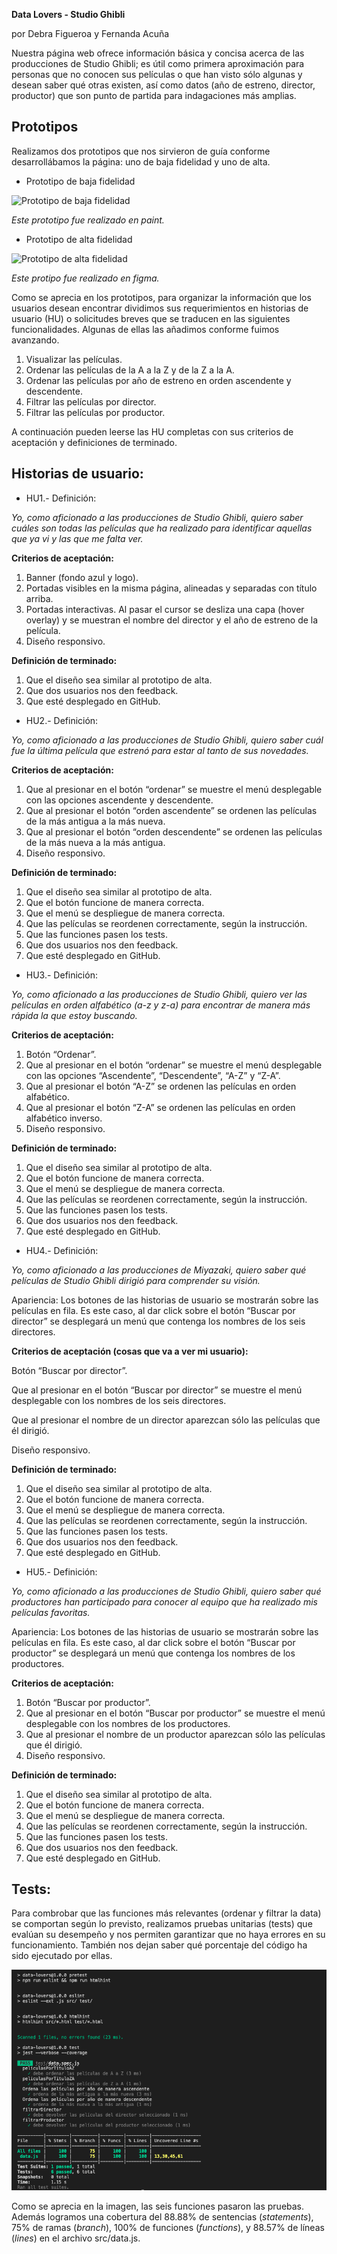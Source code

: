 **Data Lovers - Studio Ghibli**
<p>por Debra Figueroa y Fernanda Acuña</p>

Nuestra página web ofrece información básica y concisa acerca de las producciones de Studio Ghibli; es útil como primera aproximación para personas que no conocen sus películas o que han visto sólo algunas y desean saber qué otras existen, así como datos (año de estreno, director, productor) que son punto de partida para indagaciones más amplias.

## Prototipos

Realizamos dos prototipos que nos sirvieron de guía conforme desarrollábamos la página: uno de baja fidelidad y uno de alta.

- Prototipo de baja fidelidad

![Prototipo de baja fidelidad](prototipo-baja.jpg)

_Este prototipo fue realizado en paint._

- Prototipo de alta fidelidad

![Prototipo de alta fidelidad](prototipo-alta.jpg)

_Este protipo fue realizado en figma._


Como se aprecia en los prototipos, para organizar la información que los usuarios desean encontrar dividimos sus requerimientos en historias de usuario (HU) o solicitudes breves que se traducen en las siguientes funcionalidades. Algunas de ellas las añadimos conforme fuimos avanzando.

1. Visualizar las películas.
2. Ordenar las películas de la A a la Z y de la Z a la A.
3. Ordenar las películas por año de estreno en orden ascendente y descendente.
4. Filtrar las películas por director.
5. Filtrar las películas por productor. 

A continuación pueden leerse las HU completas con sus criterios de aceptación y definiciones de terminado.

## Historias de usuario:

- HU1.- Definición:

_Yo, como aficionado a las producciones de Studio Ghibli, quiero saber cuáles son todas las películas que ha realizado para identificar aquellas que ya vi y las que me falta ver._

<b>Criterios de aceptación:</b>

1. Banner (fondo azul y logo).
2. Portadas visibles en la misma página, alineadas y separadas con título arriba.
3. Portadas interactivas. Al pasar el cursor se desliza una capa (hover overlay) y se muestran el nombre del director y el año de estreno de la película.
4. Diseño responsivo.

<b>Definición de terminado:</b>

1. Que el diseño sea similar al prototipo de alta.
2. Que dos usuarios nos den feedback.
3. Que esté desplegado en GitHub.

- HU2.- Definición:

_Yo, como aficionado a las producciones de Studio Ghibli, quiero saber cuál fue la última película que estrenó para estar al tanto de sus novedades._

<b>Criterios de aceptación:</b>

1. Que al presionar en el botón “ordenar” se muestre el menú desplegable con las opciones ascendente y descendente.
2. Que al presionar el botón “orden ascendente” se ordenen las películas de la más antigua a la más nueva.
3. Que al presionar el botón “orden descendente” se ordenen las películas de la más nueva a la más antigua.
4. Diseño responsivo.

<b>Definición de terminado:</b>

1. Que el diseño sea similar al prototipo de alta.
2. Que el botón funcione de manera correcta.
3. Que el menú se despliegue de manera correcta.
4. Que las películas se reordenen correctamente, según la instrucción.
5. Que las funciones pasen los tests.
6. Que dos usuarios nos den feedback.
7. Que esté desplegado en GitHub.

- HU3.- Definición:

_Yo, como aficionado a las producciones de Studio Ghibli, quiero ver las películas en orden alfabético (a-z y z-a) para encontrar de manera más rápida la que estoy buscando._

<b>Criterios de aceptación:</b>

1. Botón “Ordenar”.
2. Que al presionar en el botón “ordenar” se muestre el menú desplegable con las opciones “Ascendente”, “Descendente”, “A-Z” y “Z-A”.
3. Que al presionar el botón “A-Z” se ordenen las películas en orden alfabético.
4. Que al presionar el botón “Z-A” se ordenen las películas en orden alfabético inverso.
5. Diseño responsivo.

<b>Definición de terminado:</b>

1. Que el diseño sea similar al prototipo de alta.
2. Que el botón funcione de manera correcta.
3. Que el menú se despliegue de manera correcta.
4. Que las películas se reordenen correctamente, según la instrucción.
5. Que las funciones pasen los tests.
6. Que dos usuarios nos den feedback.
7. Que esté desplegado en GitHub.

- HU4.- Definición:

_Yo, como aficionado a las producciones de Miyazaki, quiero saber qué películas de Studio Ghibli dirigió para comprender su visión._

Apariencia:
Los botones de las historias de usuario se mostrarán sobre las películas en fila. Es este caso, al dar click sobre el botón “Buscar por director” se desplegará un menú que contenga los nombres de los seis directores.

<b>Criterios de aceptación (cosas que va a ver mi usuario):</b>

Botón “Buscar por director”.

Que al presionar en el botón “Buscar por director” se muestre el menú desplegable con los nombres de los seis directores.

Que al presionar el nombre de un director aparezcan sólo las películas que él dirigió.

Diseño responsivo.

<b>Definición de terminado:</b>

1. Que el diseño sea similar al prototipo de alta.
2. Que el botón funcione de manera correcta.
3. Que el menú se despliegue de manera correcta.
4. Que las películas se reordenen correctamente, según la instrucción.
5. Que las funciones pasen los tests.
6. Que dos usuarios nos den feedback.
7. Que esté desplegado en GitHub.

- HU5.- Definición:

_Yo, como aficionado a las producciones de Studio Ghibli, quiero saber qué productores han participado para conocer al equipo que ha realizado mis películas favoritas._

Apariencia:
Los botones de las historias de usuario se mostrarán sobre las películas en fila. Es este caso, al dar click sobre el botón “Buscar por productor” se desplegará un menú que contenga los nombres de los productores.

<b>Criterios de aceptación:</b>

1. Botón “Buscar por productor”.
2. Que al presionar en el botón “Buscar por productor” se muestre el menú desplegable con los nombres de los productores.
3. Que al presionar el nombre de un productor aparezcan sólo las películas que él dirigió.
4. Diseño responsivo.

<b>Definición de terminado:</b>

1. Que el diseño sea similar al prototipo de alta.
2. Que el botón funcione de manera correcta.
3. Que el menú se despliegue de manera correcta.
4. Que las películas se reordenen correctamente, según la instrucción.
5. Que las funciones pasen los tests.
6. Que dos usuarios nos den feedback.
7. Que esté desplegado en GitHub.

## Tests:

Para combrobar que las funciones más relevantes (ordenar y filtrar la data) se comportan según lo previsto, realizamos pruebas unitarias (tests) que evalúan su desempeño y nos permiten garantizar que no haya errores en su funcionamiento. También nos dejan saber qué porcentaje del código ha sido ejecutado por ellas.

![Pruebas unitarias](pruebas-unitarias.png)

Como se aprecia en la imagen, las seis funciones pasaron las pruebas. Además logramos una cobertura del 88.88% de sentencias (_statements_), 75% de ramas (_branch_), 100% de funciones (_functions_), y 88.57% de líneas (_lines_) en el archivo src/data.js.

